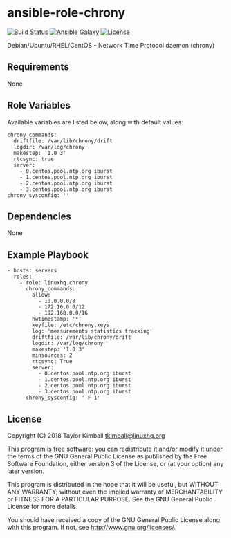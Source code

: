 # ansible-role-chrony

[![Build Status](https://travis-ci.org/linuxhq/ansible-role-chrony.svg?branch=master)](https://travis-ci.org/linuxhq/ansible-role-chrony)
[![Ansible Galaxy](https://img.shields.io/badge/ansible--galaxy-chrony-blue.svg?style=flat)](https://galaxy.ansible.com/linuxhq/chrony)
[![License](https://img.shields.io/badge/license-GPLv3-brightgreen.svg?style=flat)](COPYING)

Debian/Ubuntu/RHEL/CentOS - Network Time Protocol daemon (chrony)

## Requirements

None

## Role Variables

Available variables are listed below, along with default values:

    chrony_commands:
      driftfile: /var/lib/chrony/drift
      logdir: /var/log/chrony
      makestep: '1.0 3'
      rtcsync: true
      server:
        - 0.centos.pool.ntp.org iburst
        - 1.centos.pool.ntp.org iburst
        - 2.centos.pool.ntp.org iburst
        - 3.centos.pool.ntp.org iburst
    chrony_sysconfig: ''

## Dependencies

None

## Example Playbook

    - hosts: servers
      roles:
        - role: linuxhq.chrony
          chrony_commands:
            allow:
              - 10.0.0.0/8
              - 172.16.0.0/12
              - 192.168.0.0/16
            hwtimestamp: '*'
            keyfile: /etc/chrony.keys
            log: 'measurements statistics tracking'
            driftfile: /var/lib/chrony/drift
            logdir: /var/log/chrony
            makestep: '1.0 3'
            minsources: 2
            rtcsync: True
            server:
              - 0.centos.pool.ntp.org iburst
              - 1.centos.pool.ntp.org iburst
              - 2.centos.pool.ntp.org iburst
              - 3.centos.pool.ntp.org iburst
          chrony_sysconfig: '-F 1'

## License

Copyright (C) 2018 Taylor Kimball <tkimball@linuxhq.org>

This program is free software: you can redistribute it and/or modify
it under the terms of the GNU General Public License as published by
the Free Software Foundation, either version 3 of the License, or
(at your option) any later version.

This program is distributed in the hope that it will be useful,
but WITHOUT ANY WARRANTY; without even the implied warranty of
MERCHANTABILITY or FITNESS FOR A PARTICULAR PURPOSE. See the
GNU General Public License for more details.

You should have received a copy of the GNU General Public License
along with this program. If not, see <http://www.gnu.org/licenses/>.
